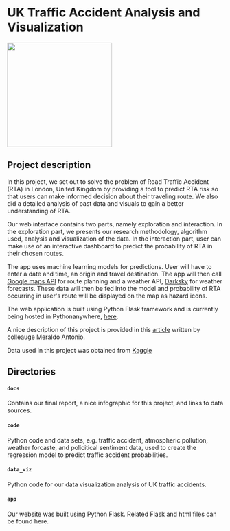 # UK Traffic Accident Analysis and Visualization
<img align="center" height="244" src="https://www.shareicon.net/data/128x128/2015/12/27/693941_transport_512x512.png">

## Project description
In this project, we set out to solve the problem of Road Traffic Accident (RTA) in London, United Kingdom by providing a tool to predict RTA risk so that users can make informed decision about their traveling route. We also did a detailed analysis of past data and visuals to gain a better understanding of RTA.

Our web interface contains two parts, namely exploration and interaction. In the exploration part, we presents our research methodology, algorithm used, analysis and visualization of the data. In the interaction part, user can make use of an interactive dashboard to predict the probability of RTA in their chosen routes.

The app uses machine learning models for predictions. User will have to enter a date and time, an origin and travel destination. The app will then call [Google maps API](https://cloud.google.com/maps-platform/) for route planning and a weather API, [Darksky](https://darksky.net/dev)
for weather forecasts. These data will then be fed into the model and probability of RTA occurring in user's route will be displayed on the map as hazard icons.

The web application is built using Python Flask framework and is currently being hosted in Pythonanywhere, [here](http://kteo7.pythonanywhere.com/home).

A nice description of this project is provided in this [article](https://towardsdatascience.com/live-prediction-of-traffic-accident-risks-using-machine-learning-and-google-maps-d2eeffb9389e) written by colleauge Meraldo Antonio.

Data used in this project was obtained from [Kaggle](https://www.kaggle.com/daveianhickey/2000-16-traffic-flow-england-scotland-wales/version/8)





## Directories
#### `docs`
Contains our final report, a nice infographic for this project, and links to data sources.

#### `code`
Python code and data sets, e.g. traffic accident, atmospheric pollution, weather forcaste, and policitical sentiment data, used to create the regression model to predict traffic accident probabilities.

#### `data_viz`
Python code for our data visualization analysis of UK traffic accidents.

#### `app`
Our website was built using Python Flask. Related Flask and html files can be found here.

